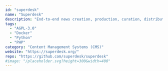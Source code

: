 ```yaml
---
id: "superdesk"
name: "Superdesk"
description: "End-to-end news creation, production, curation, distribution, and publishing platform."
tags:
  - "AGPL-3.0"
  - "Docker"
  - "Python"
  - "PHP"
category: "Content Management Systems (CMS)"
website: "https://superdesk.org/"
repo: "https://github.com/superdesk/superdesk"
#image: "/placeholder.svg?height=300&width=400"
---
```


